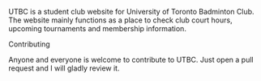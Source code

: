 UTBC is a student club website for University of Toronto Badminton Club. The website mainly functions as a place to check club court hours, upcoming tournaments and membership information.



Contributing

Anyone and everyone is welcome to contribute to UTBC. Just open a pull request and I will gladly review it.
